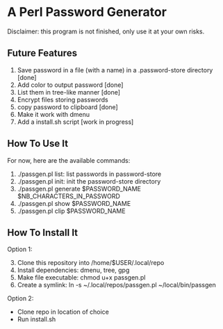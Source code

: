 # A Perl Password Generator

Disclaimer: this program is not finished, only use it at your own risks.

## Future Features

1. Save password in a file (with a name) in a .password-store
   directory [done]
2. Add color to output password [done]
3. List them in tree-like manner [done]
4. Encrypt files storing passwords
5. copy password to clipboard [done]
7. Make it work with dmenu
8. Add a install.sh script [work in progress]

## How To Use It

For now, here are the available commands:
1. ./passgen.pl list: list passwords in password-store
2. ./passgen.pl init: init the password-store directory
3. ./passgen.pl generate $PASSWORD_NAME $NB_CHARACTERS_IN_PASSWORD
4. ./passgen.pl show $PASSWORD_NAME
5. ./passgen.pl clip $PASSWORD_NAME

## How To Install It

Option 1:

3. Clone this repository into /home/$USER/.local/repo
4. Install dependencies: dmenu, tree, gpg
5. Make file executable: chmod u+x passgen.pl
6. Create a symlink: ln -s ~/.local/repos/passgen.pl ~/local/bin/passgen

Option 2:

+ Clone repo in location of choice
+ Run install.sh
